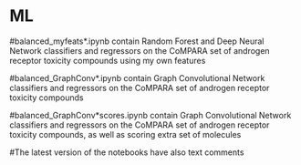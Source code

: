 # ML

#balanced_myfeats*.ipynb contain Random Forest and Deep Neural Network classifiers and regressors on the CoMPARA set of androgen receptor toxicity compounds using my own features

#balanced_GraphConv*.ipynb contain Graph Convolutional Network classifiers and regressors on the CoMPARA set of androgen receptor toxicity compounds

#balanced_GraphConv*scores.ipynb contain Graph Convolutional Network classifiers and regressors on the CoMPARA set of androgen receptor toxicity compounds, as well as scoring extra set of molecules

#The latest version of the notebooks have also text comments
